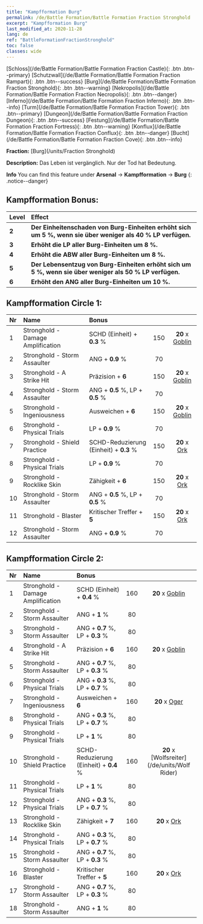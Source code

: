 ```yaml
---
title: "Kampfformation Burg"
permalink: /de/Battle Formation/Battle Formation Fraction Stronghold
excerpt: "Kampfformation Burg"
last_modified_at: 2020-11-28
lang: de
ref: "BattleFormationFractionStronghold"
toc: false
classes: wide
---
```

 [Schloss](/de/Battle Formation/Battle Formation Fraction Castle){: .btn .btn--primary} [Schutzwall](/de/Battle Formation/Battle Formation Fraction Rampart){: .btn .btn--success} [Burg](/de/Battle Formation/Battle Formation Fraction Stronghold){: .btn .btn--warning} [Nekropolis](/de/Battle Formation/Battle Formation Fraction Necropolis){: .btn .btn--danger} [Inferno](/de/Battle Formation/Battle Formation Fraction Inferno){: .btn .btn--info} [Turm](/de/Battle Formation/Battle Formation Fraction Tower){: .btn .btn--primary} [Dungeon](/de/Battle Formation/Battle Formation Fraction Dungeon){: .btn .btn--success} [Festung](/de/Battle Formation/Battle Formation Fraction Fortress){: .btn .btn--warning} [Konflux](/de/Battle Formation/Battle Formation Fraction Conflux){: .btn .btn--danger} [Bucht](/de/Battle Formation/Battle Formation Fraction Cove){: .btn .btn--info} 

  **Fraction:** [Burg](/units/Fraction Stronghold)

  **Description:** Das Leben ist vergänglich. Nur der Tod hat Bedeutung.

**Info** You can find this feature under **Arsenal** -> **Kampfformation** -> **Burg** 
{: .notice--danger}

## Kampfformation Bonus:

  | Level |         Effect        |
  |:------|:---------------------|
  | **2** | **Der Einheitenschaden von Burg-Einheiten erhöht sich um 5 %, wenn sie über weniger als 40 % LP verfügen.** |
  | **3** | **Erhöht die LP aller Burg-Einheiten um 8 %.** |
  | **4** | **Erhöht die ABW aller Burg-Einheiten um 8 %.** |
  | **5** | **Der Lebensentzug von Burg-Einheiten erhöht sich um 5 %, wenn sie über weniger als 50 % LP verfügen.** |
  | **6** | **Erhöht den ANG aller Burg-Einheiten um 10 %.** |

## Kampfformation Circle 1:

  |  Nr  |         Name        |  Bonus  | <i class="fas fa-flask"/>  |  <i class="fab fa-optin-monster"/> |
  |:-----|:--------------------|:---------|:-----------------:|:----------------:|
  | 1 | Stronghold - Damage Amplification | SCHD (Einheit) + **0.3** % | 150 |  **20** x [Goblin](/de/units/Goblin) |
  | 2 | Stronghold - Storm Assaulter | ANG + **0.9** % | 70 |   |
  | 3 | Stronghold - A Strike Hit | Präzision + **6**  | 150 |  **20** x [Goblin](/de/units/Goblin) |
  | 4 | Stronghold - Storm Assaulter | ANG + **0.5** %, LP + **0.5** % | 70 |   |
  | 5 | Stronghold - Ingeniousness | Ausweichen + **6**  | 150 |  **20** x [Goblin](/de/units/Goblin) |
  | 6 | Stronghold - Physical Trials | LP + **0.9** % | 70 |   |
  | 7 | Stronghold - Shield Practice | SCHD-Reduzierung (Einheit) + **0.3** % | 150 |  **20** x [Ork](/de/units/Orc) |
  | 8 | Stronghold - Physical Trials | LP + **0.9** % | 70 |   |
  | 9 | Stronghold - Rocklike Skin | Zähigkeit + **6**  | 150 |  **20** x [Ork](/de/units/Orc) |
  | 10 | Stronghold - Storm Assaulter | ANG + **0.5** %, LP + **0.5** % | 70 |   |
  | 11 | Stronghold - Blaster | Kritischer Treffer + **5**  | 150 |  **20** x [Ork](/de/units/Orc) |
  | 12 | Stronghold - Storm Assaulter | ANG + **0.9** % | 70 |   |
  


## Kampfformation Circle 2:

  |  Nr  |         Name        |  Bonus  | <i class="fas fa-flask"/>  |  <i class="fab fa-optin-monster"/> |
  |:-----|:--------------------|:---------|:-----------------:|:----------------:|
  | 1 | Stronghold - Damage Amplification | SCHD (Einheit) + **0.4** % | 160 |  **20** x [Goblin](/de/units/Goblin) |
  | 2 | Stronghold - Storm Assaulter | ANG + **1** % | 80 |   |
  | 3 | Stronghold - Storm Assaulter | ANG + **0.7** %, LP + **0.3** % | 80 |   |
  | 4 | Stronghold - A Strike Hit | Präzision + **6**  | 160 |  **20** x [Goblin](/de/units/Goblin) |
  | 5 | Stronghold - Storm Assaulter | ANG + **0.7** %, LP + **0.3** % | 80 |   |
  | 6 | Stronghold - Physical Trials | ANG + **0.3** %, LP + **0.7** % | 80 |   |
  | 7 | Stronghold - Ingeniousness | Ausweichen + **6**  | 160 |  **20** x [Oger](/de/units/Ogre) |
  | 8 | Stronghold - Physical Trials | ANG + **0.3** %, LP + **0.7** % | 80 |   |
  | 9 | Stronghold - Physical Trials | LP + **1** % | 80 |   |
  | 10 | Stronghold - Shield Practice | SCHD-Reduzierung (Einheit) + **0.4** % | 160 |  **20** x [Wolfsreiter](/de/units/Wolf Rider) |
  | 11 | Stronghold - Physical Trials | LP + **1** % | 80 |   |
  | 12 | Stronghold - Physical Trials | ANG + **0.3** %, LP + **0.7** % | 80 |   |
  | 13 | Stronghold - Rocklike Skin | Zähigkeit + **7**  | 160 |  **20** x [Ork](/de/units/Orc) |
  | 14 | Stronghold - Physical Trials | ANG + **0.3** %, LP + **0.7** % | 80 |   |
  | 15 | Stronghold - Storm Assaulter | ANG + **0.7** %, LP + **0.3** % | 80 |   |
  | 16 | Stronghold - Blaster | Kritischer Treffer + **5**  | 160 |  **20** x [Ork](/de/units/Orc) |
  | 17 | Stronghold - Storm Assaulter | ANG + **0.7** %, LP + **0.3** % | 80 |   |
  | 18 | Stronghold - Storm Assaulter | ANG + **1** % | 80 |   |
  

